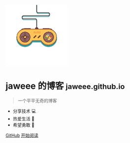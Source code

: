 ![logo](media/_coverpage.png)

# jaweee 的博客 <small>jaweee.github.io</small>

> 一个平平无奇的博客

- 分享技术 :computer:
- 热爱生活 :sunflower:
- 希望勇敢 :ghost:

[GitHub](https://github.com/jaweee/jaweee.github.io)
[开始阅读](README.md)
